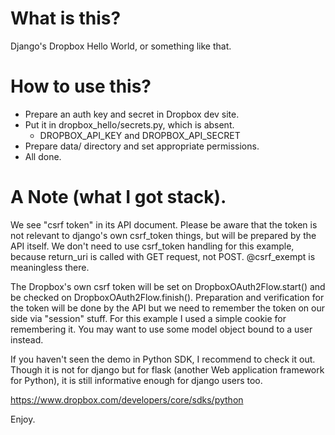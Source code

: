 # What is this?

Django's Dropbox Hello World, or something like that.

# How to use this?

* Prepare an auth key and secret in Dropbox dev site.
* Put it in dropbox_hello/secrets.py, which is absent.
    * DROPBOX\_API\_KEY and DROPBOX\_API\_SECRET
* Prepare data/ directory and set appropriate permissions.
* All done.

# A Note (what I got stack).

We see "csrf token" in its API document.
Please be aware that the token is not relevant to
django's own csrf\_token things, but will be prepared
by the API itself.
We don't need to use csrf\_token handling
for this example,
because return\_uri is called with GET request, not POST.
@csrf\_exempt is meaningless there.

The Dropbox's own csrf token will be set
on DropboxOAuth2Flow.start()
and be checked on DropboxOAuth2Flow.finish().
Preparation and verification for the token
will be done by the API but
we need to remember the token on our side
via "session" stuff.
For this example I used a simple cookie
for remembering it.
You may want to use some model object
bound to a user instead.

If you haven't seen the demo in Python SDK,
I recommend to check it out.
Though it is not for django but for flask
(another Web application framework for Python),
it is still informative enough for django users too.

https://www.dropbox.com/developers/core/sdks/python

Enjoy.
